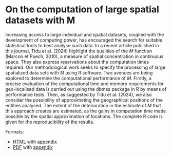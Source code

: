 # On the computation of large spatial datasets with M

  Increasing access to large individual and spatial datasets, coupled with the development of computing power, has encouraged the search for suitable statistical tools to best analyse such data. 
  In a recent article published in this journal, Tidu et al. (2024) highlight the qualities of the *M* function (Marcon et Puech, 2010), a measure of spatial concentration in continuous space. 
  They also express reservations about the computation times required.
  Our methodological work seeks to specify the processing of large spatialized data sets with *M* using R software.
  Two avenues are being explored to determine the computational performance of *M*.
  Firstly, a precise evaluation of the computational time and memory requirements for geo-localised data is carried out using the dbmss package in R by means of performance tests. 
  Then, as suggested by Tidu et al. (2024), we also consider the possibility of approximating the geographical positions of the entities analysed.
  The extent of the deterioration in the estimate of *M* that this approach creates are estimated, as the gains in computation time made possible by the spatial approximation of locations. 
  The complete R code is given for the reproducibility of the results.


Formats:

- [HTML](https://EricMarcon.github.io/MLargeDataSets/MLargeDataSets.html) with [appendix](https://EricMarcon.github.io/MLargeDataSets/Appendix.html) 
- [PDF](https://EricMarcon.github.io/MLargeDataSets/MLargeDataSets.pdf) with [appendix](https://EricMarcon.github.io/MLargeDataSets/Appendix.pdf) 
